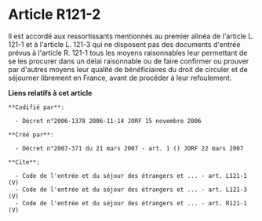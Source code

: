# Article R121-2

Il est accordé aux ressortissants mentionnés au premier alinéa de l'article L. 121-1 et à l'article L. 121-3 qui ne disposent
pas des documents d'entrée prévus à l'article R. 121-1 tous les moyens raisonnables leur permettant de se les procurer dans
un délai raisonnable ou de faire confirmer ou prouver par d'autres moyens leur qualité de bénéficiaires du droit de circuler
et de séjourner librement en France, avant de procéder à leur refoulement.

**Liens relatifs à cet article**

	**Codifié par**:

	  - Décret n°2006-1378 2006-11-14 JORF 15 novembre 2006

	**Créé par**:

	  - Décret n°2007-371 du 21 mars 2007 - art. 1 () JORF 22 mars 2007

	**Cite**:

	  - Code de l'entrée et du séjour des étrangers et ... - art. L121-1 (V)
	  - Code de l'entrée et du séjour des étrangers et ... - art. L121-3 (V)
	  - Code de l'entrée et du séjour des étrangers et ... - art. R121-1 (V)
